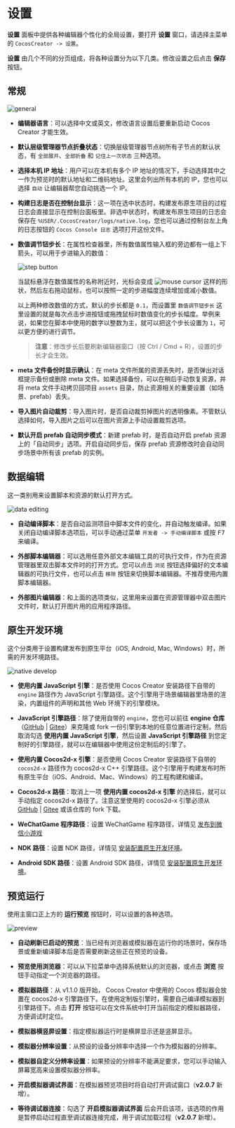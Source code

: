 # 设置

**设置** 面板中提供各种编辑器个性化的全局设置，要打开 **设置** 窗口，请选择主菜单的 `CocosCreator -> 设置`。

**设置** 由几个不同的分页组成，将各种设置分为以下几类。修改设置之后点击 **保存** 按钮。

## 常规

![general](preferences/general.png)

* **编辑器语言**：可以选择中文或英文，修改语言设置后要重新启动 Cocos Creator 才能生效。

* **默认层级管理器节点折叠状态**：切换层级管理器节点树所有子节点的默认状态，有 `全部展开`、`全部折叠` 和 `记住上一次状态` 三种选项。

* **选择本机 IP 地址**：用户可以在本机有多个 IP 地址的情况下，手动选择其中之一作为预览时的默认地址和二维码地址。这里会列出所有本机的 IP，您也可以选择 `自动` 让编辑器帮您自动挑选一个 IP。

* **构建日志是否在控制台显示**：这一项在选中状态时，构建发布原生项目的过程日志会直接显示在控制台面板里。非选中状态时，构建发布原生项目的日志会保存在 `%USER/.CocosCreator/logs/native.log`，您也可以通过控制台左上角的日志按钮的 `Cocos Console 日志` 选项打开这份文件。

* **数值调节钮步长**：在属性检查器里，所有数值属性输入框的旁边都有一组上下箭头，可以用于步进输入的数值：

  ![step button](preferences/step-button.png)

  当鼠标悬浮在数值属性的名称附近时，光标会变成 ![mouse cursor](preferences/mouse-cursor.jpg) 这样的形状，然后左右拖动鼠标，也可以按照一定的步进幅度连续增加或减小数值。

  以上两种修改数值的方式，默认的步长都是 `0.1`，而设置里 `数值调节钮步长` 这里设置的就是每次点击步进按钮或拖拽鼠标时数值变化的步长幅度。举例来说，如果您在脚本中使用的数字以整数为主，就可以把这个步长设置为 `1`，可以更方便的进行调节。

  > **注意**：修改步长后要刷新编辑器窗口（按 Ctrl / Cmd + R），设置的步长才会生效。

* **meta 文件备份时显示确认**：在 meta 文件所属的资源丢失时，是否弹出对话框提示备份或删除 meta 文件。如果选择备份，可以在稍后手动恢复资源，并将 meta 文件手动拷贝回项目 `assets` 目录，防止资源相关的重要设置（如场景、prefab）丢失。

* **导入图片自动裁剪**：导入图片时，是否自动裁剪掉图片的透明像素。不管默认选择如何，导入图片之后可以在图片资源上手动设置裁剪选项。

* **默认开启 prefab 自动同步模式**：新建 prefab 时，是否自动开启 prefab 资源上的「自动同步」选项。开启自动同步后，保存 prefab 资源修改时会自动同步场景中所有该 prefab 的实例。

## 数据编辑

这一类别用来设置脚本和资源的默认打开方式。

![data editing](preferences/data-editing.png)

* **自动编译脚本**：是否自动监测项目中脚本文件的变化，并自动触发编译。如果关闭自动编译脚本选项后，可以手动通过菜单 `开发者 -> 手动编译脚本` 或按 <kbd>F7</kbd> 来编译。

* **外部脚本编辑器**：可以选用任意外部文本编辑工具的可执行文件，作为在资源管理器里双击脚本文件时的打开方式。您可以点击 `浏览` 按钮选择偏好的文本编辑器的可执行文件，也可以点击 `移除` 按钮来切换脚本编辑器。不推荐使用内置脚本编辑器。

* **外部图片编辑器**：和上面的选项类似，这里用来设置在资源管理器中双击图片文件时，默认打开图片用的应用程序路径。

## 原生开发环境

这个分类用于设置构建发布到原生平台（iOS, Android, Mac, Windows）时，所需的开发环境路径。

![native develop](preferences/native-develop.jpg)

* **使用内置 JavaScript 引擎**：是否使用 Cocos Creator 安装路径下自带的 `engine` 路径作为 JavaScript 引擎路径。这个引擎用于场景编辑器里场景的渲染，内置组件的声明和其他 Web 环境下的引擎模块。

* **JavaScript 引擎路径**：除了使用自带的 `engine`，您也可以前往 **engine 仓库**（[GitHub](https://github.com/cocos/cocos-engine) | [Gitee](https://gitee.com/mirrors_cocos-creator/engine)）来克隆或 fork 一份引擎到本地的任意位置进行定制，然后取消勾选 **使用内置 JavaScript 引擎**，然后设置 **JavaScript 引擎路径** 到您定制好的引擎路径，就可以在编辑器中使用这份定制后的引擎了。

* **使用内置 Cocos2d-x 引擎**：是否使用 Cocos Creator 安装路径下自带的 `cocos2d-x` 路径作为 cocos2d-x C++ 引擎路径。这个引擎用于构建发布时所有原生平台（iOS、Android、Mac、Windows）的工程构建和编译。

* **Cocos2d-x 路径**：取消上一项 **使用内置 cocos2d-x 引擎** 的选择后，就可以手动指定 cocos2d-x 路径了。注意这里使用的 cocos2d-x 引擎必须从 [GitHub](https://github.com/cocos/engine-native) | [Gitee](https://gitee.com/mirrors_cocos-creator/engine-native) 或该仓库的 fork 下载。

* **WeChatGame 程序路径**：设置 WeChatGame 程序路径，详情见 [发布到微信小游戏](../../../publish/publish-wechatgame.md#%E4%BD%BF%E7%94%A8-cocos-creator-%E5%8F%91%E5%B8%83%E5%BE%AE%E4%BF%A1%E5%B0%8F%E6%B8%B8%E6%88%8F)

* **NDK 路径**：设置 NDK 路径，详情见 [安装配置原生开发环境](../../../publish/setup-native-development.md)。

* **Android SDK 路径**：设置 Android SDK 路径，详情见 [安装配置原生开发环境](../../../publish/setup-native-development.md)。

## 预览运行

使用主窗口正上方的 **运行预览** 按钮时，可以设置的各种选项。

![preview](preferences/preview.png)

* **自动刷新已启动的预览**：当已经有浏览器或模拟器在运行你的场景时，保存场景或重新编译脚本后是否需要刷新这些正在预览的设备。

* **预览使用浏览器**：可以从下拉菜单中选择系统默认的浏览器，或点击 **浏览** 按钮手动指定一个浏览器的路径。

* **模拟器路径**：从 v1.1.0 版开始， Cocos Creator 中使用的 Cocos 模拟器会放置在 cocos2d-x 引擎路径下。在使用定制版引擎时，需要自己编译模拟器到引擎路径下。点击 **打开** 按钮可以在文件系统中打开当前指定的模拟器路径，方便调试时定位。

* **模拟器横竖屏设置**：指定模拟器运行时是横屏显示还是竖屏显示。

* **模拟器分辨率设置**：从预设的设备分辨率中选择一个作为模拟器的分辨率。

* **模拟器自定义分辨率设置**：如果预设的分辨率不能满足要求，您可以手动输入屏幕宽高来设置模拟器分辨率。

* **开启模拟器调试界面**：在模拟器预览项目时将自动打开调试窗口（**v2.0.7** 新增）。

* **等待调试器连接**：勾选了 **开启模拟器调试界面** 后会开启该项，该选项的作用是暂停启动过程直至调试器连接完成，用于调试加载过程（**v2.0.7** 新增）。

